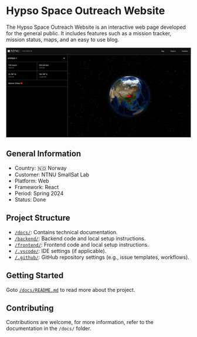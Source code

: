 # Hypso Space Outreach Website
The Hypso Space Outreach Website is an interactive web page developed for the general public. It includes features such as a mission tracker, mission status, maps, and an easy to use blog. 

![alt text](docs/images/image.png)

## General Information  

* Country: 🇳🇴 Norway  
* Customer: NTNU SmallSat Lab  
* Platform: Web  
* Framework: React  
* Period: Spring 2024  
* Status: Done

## Project Structure

* [`/docs/`](/docs/): Contains technical documentation.
* [`/backend/`](/backend/): Backend code and local setup instructions.
* [`/frontend/`](/frontend/): Frontend code and local setup instructions.
* [`/.vscode/`](/.vscode/): IDE settings (if applicable).
* [`/.github/`](/.github/): GitHub repository settings (e.g., issue templates, workflows).

## Getting Started

Goto [`/docs/README.md`](/docs/README.md) to read more about the project.


## Contributing

Contributions are welcome, for more information, refer to the documentation in the `/docs/` folder.
